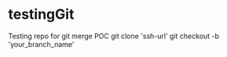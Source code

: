 # testingGit
Testing repo for git merge POC
git clone 'ssh-url'
git checkout -b 'your_branch_name'


